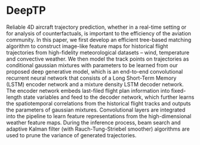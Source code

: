 # DeepTP

Reliable 4D aircraft trajectory prediction, whether in a real-time setting or for analysis of counterfactuals, is important to the efficiency of the aviation community. In this paper, we first develop an efficient tree-based matching algorithm to construct image-like feature maps for historical flight trajectories from high-fidelity meteorological datasets – wind, temperature and convective weather. We then model the track points on trajectories as conditional gaussian mixtures with parameters to be learned from our proposed deep generative model, which is an end-to-end convolutional recurrent neural network that consists of a Long Short-Term Memory (LSTM) encoder network and a mixture density LSTM decoder network. The encoder network embeds last-filed flight plan information into fixed-length state variables and feed to the decoder network, which further learns the spatiotemporal correlations from the historical flight tracks and outputs the parameters of gaussian mixtures. Convolutional layers are integrated into the pipeline to learn feature representations from the high-dimensional weather feature maps. During the inference process, beam search and adaptive Kalman filter (with Rauch-Tung-Striebel smoother) algorithms are used to prune the variance of generated trajectories.
